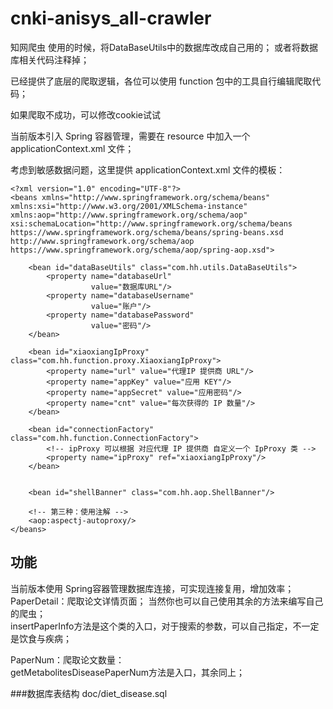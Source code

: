 # cnki-anisys_all-crawler
知网爬虫
使用的时候，将DataBaseUtils中的数据库改成自己用的；
或者将数据库相关代码注释掉；

已经提供了底层的爬取逻辑，各位可以使用 function 包中的工具自行编辑爬取代码；

如果爬取不成功，可以修改cookie试试  

当前版本引入 Spring 容器管理，需要在 resource 中加入一个 applicationContext.xml 文件；

考虑到敏感数据问题，这里提供 applicationContext.xml 文件的模板：

    <?xml version="1.0" encoding="UTF-8"?>
    <beans xmlns="http://www.springframework.org/schema/beans"
    xmlns:xsi="http://www.w3.org/2001/XMLSchema-instance"
    xmlns:aop="http://www.springframework.org/schema/aop"
    xsi:schemaLocation="http://www.springframework.org/schema/beans
    https://www.springframework.org/schema/beans/spring-beans.xsd
    http://www.springframework.org/schema/aop
    https://www.springframework.org/schema/aop/spring-aop.xsd">
    
        <bean id="dataBaseUtils" class="com.hh.utils.DataBaseUtils">
            <property name="databaseUrl"
                      value="数据库URL"/>
            <property name="databaseUsername"
                      value="账户"/>
            <property name="databasePassword"
                      value="密码"/>
        </bean>
    
        <bean id="xiaoxiangIpProxy" class="com.hh.function.proxy.XiaoxiangIpProxy">
            <property name="url" value="代理IP 提供商 URL"/>
            <property name="appKey" value="应用 KEY"/>
            <property name="appSecret" value="应用密码"/>
            <property name="cnt" value="每次获得的 IP 数量"/>
        </bean>
    
        <bean id="connectionFactory" class="com.hh.function.ConnectionFactory">
            <!-- ipProxy 可以根据 对应代理 IP 提供商 自定义一个 IpProxy 类 -->
            <property name="ipProxy" ref="xiaoxiangIpProxy"/>
        </bean>
    
    
        <bean id="shellBanner" class="com.hh.aop.ShellBanner"/>
    
        <!-- 第三种：使用注解 -->
        <aop:aspectj-autoproxy/>
    </beans>

## 功能
当前版本使用 Spring容器管理数据库连接，可实现连接复用，增加效率；   
PaperDetail：爬取论文详情页面；
当然你也可以自己使用其余的方法来编写自己的爬虫；  
insertPaperInfo方法是这个类的入口，对于搜索的参数，可以自己指定，不一定是饮食与疾病；  

PaperNum：爬取论文数量：  
getMetabolitesDiseasePaperNum方法是入口，其余同上；  

###数据库表结构
doc/diet_disease.sql
